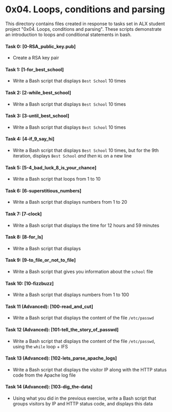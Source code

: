 # 0x04. Loops, conditions and parsing

  

This directory contains files created in response to tasks set in ALX student project "0x04. Loops, conditions and parsing". These scripts demonstrate an introduction to loops and conditional statements in bash.

  

#### Task 0: [0-RSA_public_key.pub]

* Create a RSA key pair

#### Task 1: [1-for_best_school]

* Write a Bash script that displays `Best School` 10 times

#### Task 2: [2-while_best_school]

* Write a Bash script that displays `Best School` 10 times

#### Task 3: [3-until_best_school]

* Write a Bash script that displays `Best School` 10 times

#### Task 4: [4-if_9_say_hi]

* Write a Bash script that displays `Best School` 10 times, but for the 9th iteration, displays `Best School`  _and then_  `Hi` on a new line
#### Task 5: [5-4_bad_luck_8_is_your_chance]

* Write a Bash script that loops from 1 to 10

#### Task 6: [6-superstitious_numbers]

* Write a Bash script that displays numbers from 1 to 20

#### Task 7: [7-clock]

* Write a Bash script that displays the time for 12 hours and 59 minutes

#### Task 8: [8-for_ls]

* Write a Bash script that displays

#### Task 9: [9-to_file_or_not_to_file]

* Write a Bash script that gives you information about the `school` file

#### Task 10: [10-fizzbuzz]

* Write a Bash script that displays numbers from 1 to 100

#### Task 11 (Advanced): [100-read_and_cut]

* Write a Bash script that displays the content of the file `/etc/passwd`

#### Task 12 (Advanced): [101-tell_the_story_of_passwd]

* Write a Bash script that displays the content of the file `/etc/passwd`, using the `while` loop + IFS

#### Task 13 (Advanced): [102-lets_parse_apache_logs]

* Write a Bash script that displays the visitor IP along with the HTTP status code from the Apache log file

#### Task 14 (Advanced): [103-dig_the-data]

* Using what you did in the previous exercise, write a Bash script that groups visitors by IP and HTTP status code, and displays this data
